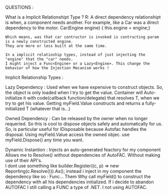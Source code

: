 ﻿
QUESTIONS :

What is a Implicit Relationshipt Type ? 
R:  A direct dependency relationshipt is when, a component needs another. For example, like a Car was a direct dependency to the motor.
	Car(Engine engine) { this.engine = engine;}

	Which means, was that car contructor is invoked is contructing param is a newly constructed engine.
	They are more or less built at the same time.

	In a implicit relatioship types, instead of just injecting the "engine" that the "car" needs. 
	I might inject a Func<Engine> or a Lazy<Engine>. This change the behavior of how the Injection Mecanism works !

Implicit Relationship Types : 

Lazy Dependency : Used when we have expensive to construct objects. So, the object is only loaded when I try to get the value. 
				  Container will Auto-initialize it with code(callback function/delegate) that resolves T, when we try to get his value.
				  Getting myField.Value constructs and returns a fully-initialized T (whatever that is...)

Owned Dependency : Can be released by the owner when no longer requeried. So this is cool to dispose objects safely and automatically for us.
				   So, is particular useful for IDisposable because Autofac handles the disposal.
				   Using myField.Value access the owned objec. 
				   use myField.Dispose() any time you want.

Dynamic Instantion : Injects an auto-generated feactory for my component
					 Allows me to Resolve<T>() without dependencies of AutoFAC. Without making use of their API's.  
					 I dont use something like builder.Register((c, p) => new Reporting(c.Resolve<ConsoleLog>())).As<ILog>();
					 instead i inject in my component the dependency like so : Func<T>...
					 Them Why call myField() to construct the dependency with all his dependencies initialized.
					 If i decide to abandon AUTOFAC I still calling a FUNC<T> a type of .NET. I not using AUTOFAC.